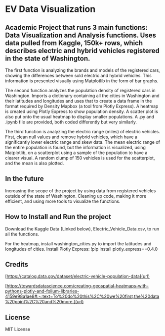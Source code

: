 # EV Data Visualization


## Academic Project that runs 3 main functions: Data Visualization and Analysis functions. Uses data pulled from Kaggle, 150k+ rows, which describes electric and hybrid vehicles registered in the state of Washington. 

The first function is analyzing the brands and models of the registered cars, showing the differences between sold electric and hybrid vehicles. This information is presented visually using Matplotlib in the form of bar graphs. 

The second function analyzes the population density of registered cars in Washington. Imports a dictionary containing all the cities in Washington and their latitudes and longitudes and uses that to create a data frame in the format required by Density Mapbox (a tool from Plotly Express). A heatmap is created using Plotly Express to show population density. A scatter plot is also put onto the usual heatmap to display smaller populations. 
  A .py and .ipynb file are provided, both coded differently but very similarly.

The third function is analyzing the electric range (miles) of electric vehicles. First, clean null values and remove hybrid vehicles, which have a significantly lower electric range and skew data. The mean electric range of the entire population is found, but the information is visualized, using Matplotlib, on a scatterplot using a sample of the population to have a clearer visual. A random clump of 150 vehicles is used for the scatterplot, and the mean is also plotted.


## In the future

Increasing the scope of the project by using data from registered vehicles outside of the state of Washington. Cleaning up code, making it more efficient, and using more tools to visualize the functions. 

## How to Install and Run the project

Download the Kaggle Data (Linked below), Electric_Vehicle_Data.csv, to run all the functions. 

For the heatmap, install washington_cities.py to import the latitudes and longitudes of cities. 
Install Plotly Express: !pip install plotly_express==0.4.0

## Credits

[https://catalog.data.gov/dataset/electric-vehicle-population-data](url)

[https://towardsdatascience.com/creating-geospatial-heatmaps-with-pythons-plotly-and-folium-libraries-4159e98a1ae8#:~:text=To%20do%20this%2C%20we%20first,the%20data%20point%2C%20and%20more.](url)


## License

MIT License
